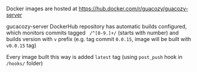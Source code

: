 Docker images are hosted at https://hub.docker.com/r/guacozy/guacozy-server

gucacozy-server DockerHub repository has automatic builds configured, which monitors commits tagged `
/^[0-9.]+/` (starts with number) and builds version with `v` prefix (e.g. tag commit `0.0.15`, image will be built with `v0.0.15` tag)

Every image built this way is added `latest` tag (using `post_push` hook in `/hooks/` folder)